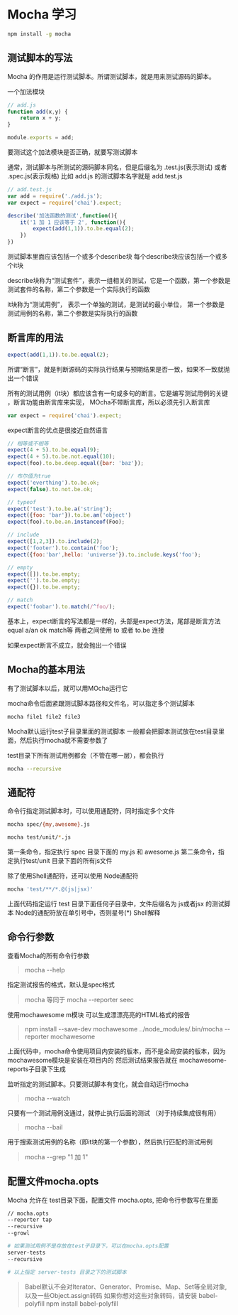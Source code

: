 # Mocha 学习
```bash
npm install -g mocha
```
## 测试脚本的写法
Mocha 的作用是运行测试脚本。所谓测试脚本，就是用来测试源码的脚本。

一个加法模块
```javascript
// add.js
function add(x,y) {
	return x + y;
}

module.exports = add;
```
要测试这个加法模块是否正确，就要写测试脚本

通常，测试脚本与所测试的源码脚本同名，但是后缀名为 .test.js(表示测试) 或者 .spec.js(表示规格)
比如 add.js 的测试脚本名字就是 add.test.js

```javascript
// add.test.js
var add = require('./add.js');
var expect = require('chai').expect;

describe('加法函数的测试',function(){
	it('1 加 1 应该等于 2', function(){
		expect(add(1,1)).to.be.equal(2);
	})
})
```
测试脚本里面应该包括一个或多个describe块 每个describe块应该包括一个或多个it块

describe块称为“测试套件”，表示一组相关的测试，它是一个函数，第一个参数是测试套件的名称，第二个参数是一个实际执行的函数

it块称为“测试用例”， 表示一个单独的测试，是测试的最小单位， 第一个参数是测试用例的名称，第二个参数是实际执行的函数

## 断言库的用法

```javascript
expect(add(1,1)).to.be.equal(2);
```
所谓“断言”，就是判断源码的实际执行结果与预期结果是否一致，如果不一致就抛出一个错误

所有的测试用例（it块）都应该含有一句或多句的断言。它是编写测试用例的关键 ，断言功能由断言库来实现，
MOcha不带断言库，所以必须先引入断言库
```javascript
var expect = require('chai').expect;
```
expect断言的优点是很接近自然语言
```javascript
// 相等或不相等
expect(4 + 5).to.be.equal(9);
expect(4 + 5).to.be.not.equal(10);
expect(foo).to.be.deep.equal({bar: 'baz'});

// 布尔值为true
expect('everthing').to.be.ok;
expect(false).to.not.be.ok;

// typeof
expect('test').to.be.a('string');
expect({foo: 'bar'}).to.be.an('object')
expect(foo).to.be.an.instanceof(Foo);

// include
expect([1,2,3]).to.include(2);
expect('footer').to.contain('foo');
expect({foo:'bar',hello: 'universe'}).to.include.keys('foo');

// empty
expect([]).to.be.empty;
expect('').to.be.empty;
expect({}).to.be.empty;

// match
expect('foobar').to.match(/^foo/);
```
基本上，expect断言的写法都是一样的，头部是expect方法，尾部是断言方法 equal a/an ok match等
两者之间使用 to 或者 to.be 连接

如果expect断言不成立，就会抛出一个错误 

## Mocha的基本用法
有了测试脚本以后，就可以用MOcha运行它

mocha命令后面紧跟测试脚本路径和文件名，可以指定多个测试脚本
```bash
mocha file1 file2 file3
```

Mocha默认运行test子目录里面的测试脚本
一般都会把脚本测试放在test目录里面，然后执行mocha就不需要参数了

test目录下所有测试用例都会（不管在哪一层），都会执行
```bash
mocha --recursive
```
## 通配符

命令行指定测试脚本时，可以使用通配符，同时指定多个文件

```bash
mocha spec/{my,awesome}.js

mocha test/unit/*.js
```
第一条命令，指定执行 spec 目录下面的 my.js 和 awesome.js 
第二条命令，指定执行test/unit 目录下面的所有js文件

除了使用Shell通配符，还可以使用 Node通配符
```bash
mocha 'test/**/*.@(js|jsx)'
```
上面代码指定运行 test 目录下面任何子目录中，文件后缀名为 js或者jsx 的测试脚本
Node的通配符放在单引号中，否则星号(*) Shell解释

## 命令行参数
查看Mocha的所有命令行参数
> mocha --help 

指定测试报告的格式，默认是spec格式
> mocha 
等同于
> mocha --reporter seec

使用mochawesome m模块 可以生成漂漂亮亮的HTML格式的报告
> npm install --save-dev mochawesome
> ../node_modules/.bin/mocha --reporter mochawesome

上面代码中，mocha命令使用项目内安装的版本，而不是全局安装的版本，因为 mochawesome模块是安装在项目内的
然后测试结果报告就在 mochawesome-reports子目录下生成

监听指定的测试脚本。只要测试脚本有变化，就会自动运行mocha
> mocha --watch

只要有一个测试用例没通过，就停止执行后面的测试 （对于持续集成很有用）
> mocha --bail

用于搜索测试用例的名称（即it块的第一个参数），然后执行匹配的测试用例
> mocha --grep "1 加 1"

## 配置文件mocha.opts
Mocha 允许在 test目录下面，配置文件 mocha.opts, 把命令行参数写在里面 

```bash
// mocha.opts
--reporter tap
--recursive
--growl

# 如果测试用例不是存放在test子目录下，可以在mocha.opts配置
server-tests
--recursive

# 以上指定 server-tests 目录之下的测试脚本
```
> Babel默认不会对Iterator、Generator、Promise、Map、Set等全局对象,以及一些Object.assign转码
> 如果你想对这些对象转码，请安装 babel-polyfill
> npm install babel-polyfill


